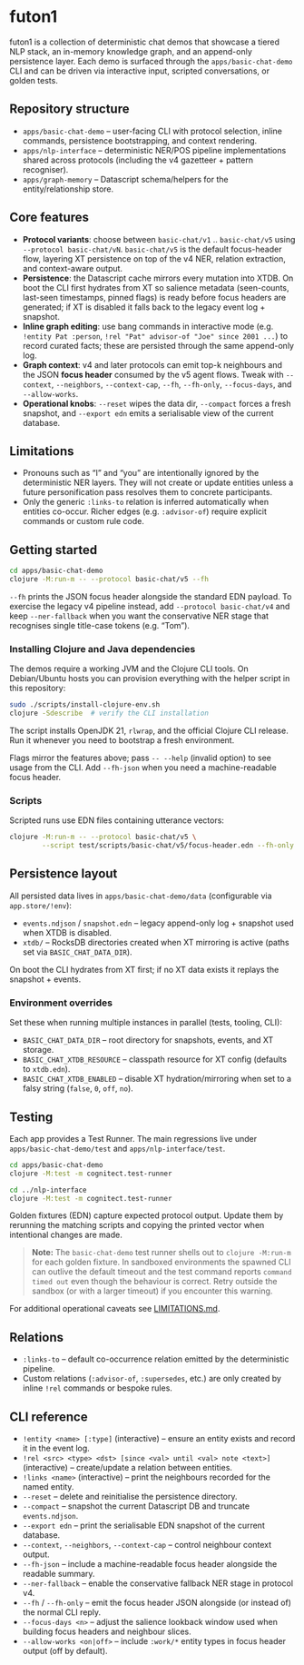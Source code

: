 # futon1

futon1 is a collection of deterministic chat demos that showcase a tiered NLP
stack, an in-memory knowledge graph, and an append-only persistence layer. Each
demo is surfaced through the `apps/basic-chat-demo` CLI and can be driven via
interactive input, scripted conversations, or golden tests.

## Repository structure

- `apps/basic-chat-demo` – user-facing CLI with protocol selection, inline
  commands, persistence bootstrapping, and context rendering.
- `apps/nlp-interface` – deterministic NER/POS pipeline implementations shared
  across protocols (including the v4 gazetteer + pattern recogniser).
- `apps/graph-memory` – Datascript schema/helpers for the entity/relationship
  store.

## Core features

- **Protocol variants**: choose between `basic-chat/v1` .. `basic-chat/v5` using
  `--protocol basic-chat/vN`. `basic-chat/v5` is the default focus-header flow,
  layering XT persistence on top of the v4 NER, relation extraction, and
  context-aware output.
- **Persistence**: the Datascript cache mirrors every mutation into XTDB. On
  boot the CLI first hydrates from XT so salience metadata (seen-counts,
  last-seen timestamps, pinned flags) is ready before focus headers are
  generated; if XT is disabled it falls back to the legacy event log + snapshot.
- **Inline graph editing**: use bang commands in interactive mode (e.g.
  `!entity Pat :person`, `!rel "Pat" advisor-of "Joe" since 2001 ...`) to record
  curated facts; these are persisted through the same append-only log.
- **Graph context**: v4 and later protocols can emit top-k neighbours and the
  JSON **focus header** consumed by the v5 agent flows. Tweak with `--context`,
  `--neighbors`, `--context-cap`, `--fh`, `--fh-only`, `--focus-days`, and
  `--allow-works`.
- **Operational knobs**: `--reset` wipes the data dir, `--compact` forces a
  fresh snapshot, and `--export edn` emits a serialisable view of the current
  database.

## Limitations

- Pronouns such as “I” and “you” are intentionally ignored by
  the deterministic NER layers. They will not create or update entities unless a
  future personification pass resolves them to concrete participants.
- Only the generic `:links-to` relation is inferred automatically
  when entities co-occur. Richer edges (e.g. `:advisor-of`) require explicit
  commands or custom rule code.

## Getting started

```bash
cd apps/basic-chat-demo
clojure -M:run-m -- --protocol basic-chat/v5 --fh
```

`--fh` prints the JSON focus header alongside the standard EDN payload. To
exercise the legacy v4 pipeline instead, add `--protocol basic-chat/v4` and keep
`--ner-fallback` when you want the conservative NER stage that recognises
single title-case tokens (e.g. “Tom”).

### Installing Clojure and Java dependencies

The demos require a working JVM and the Clojure CLI tools. On Debian/Ubuntu
hosts you can provision everything with the helper script in this repository:

```bash
sudo ./scripts/install-clojure-env.sh
clojure -Sdescribe  # verify the CLI installation
```

The script installs OpenJDK 21, `rlwrap`, and the official Clojure CLI release.
Run it whenever you need to bootstrap a fresh environment.

Flags mirror the features above; pass `-- --help` (invalid option) to see usage
from the CLI. Add `--fh-json` when you need a machine-readable focus header.

### Scripts

Scripted runs use EDN files containing utterance vectors:

```bash
clojure -M:run-m -- --protocol basic-chat/v5 \
        --script test/scripts/basic-chat/v5/focus-header.edn --fh-only
```

## Persistence layout

All persisted data lives in `apps/basic-chat-demo/data` (configurable via
`app.store/!env`):

- `events.ndjson` / `snapshot.edn` – legacy append-only log + snapshot used when
  XTDB is disabled.
- `xtdb/` – RocksDB directories created when XT mirroring is active (paths set
  via `BASIC_CHAT_DATA_DIR`).

On boot the CLI hydrates from XT first; if no XT data exists it replays the
snapshot + events.

### Environment overrides

Set these when running multiple instances in parallel (tests, tooling, CLI):

- `BASIC_CHAT_DATA_DIR` – root directory for snapshots, events, and XT storage.
- `BASIC_CHAT_XTDB_RESOURCE` – classpath resource for XT config (defaults to
  `xtdb.edn`).
- `BASIC_CHAT_XTDB_ENABLED` – disable XT hydration/mirroring when set to a
  falsy string (`false`, `0`, `off`, `no`).

## Testing

Each app provides a Test Runner. The main regressions live under
`apps/basic-chat-demo/test` and `apps/nlp-interface/test`.

```bash
cd apps/basic-chat-demo
clojure -M:test -m cognitect.test-runner

cd ../nlp-interface
clojure -M:test -m cognitect.test-runner
```

Golden fixtures (EDN) capture expected protocol output. Update them by rerunning
the matching scripts and copying the printed vector when intentional changes are
made.

> **Note:** The `basic-chat-demo` test runner shells out to `clojure -M:run-m`
> for each golden fixture. In sandboxed environments the spawned CLI can outlive
> the default timeout and the test command reports `command timed out` even
> though the behaviour is correct. Retry outside the sandbox (or with a larger
> timeout) if you encounter this warning.

For additional operational caveats see [LIMITATIONS.md](LIMITATIONS.md).

## Relations

- `:links-to` – default co-occurrence relation emitted by the deterministic
  pipeline.
- Custom relations (`:advisor-of`, `:supersedes`, etc.) are only created by
  inline `!rel` commands or bespoke rules.

## CLI reference

- `!entity <name> [:type]` (interactive) – ensure an entity exists and record it
  in the event log.
- `!rel <src> <type> <dst> [since <val> until <val> note <text>]` (interactive)
  – create/update a relation between entities.
- `!links <name>` (interactive) – print the neighbours recorded for the named
  entity.
- `--reset` – delete and reinitialise the persistence directory.
- `--compact` – snapshot the current Datascript DB and truncate
  `events.ndjson`.
- `--export edn` – print the serialisable EDN snapshot of the current database.
- `--context`, `--neighbors`, `--context-cap` – control neighbour context output.
- `--fh-json` – include a machine-readable focus header alongside the readable
  summary.
- `--ner-fallback` – enable the conservative fallback NER stage in protocol v4.
- `--fh` / `--fh-only` – emit the focus header JSON alongside (or instead of)
  the normal CLI reply.
- `--focus-days <n>` – adjust the salience lookback window used when building
  focus headers and neighbour slices.
- `--allow-works <on|off>` – include `:work/*` entity types in focus header
  output (off by default).
